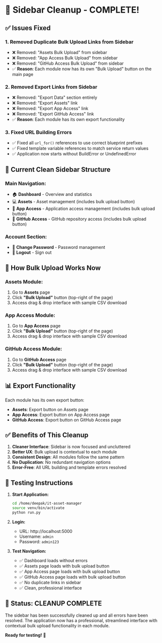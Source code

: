 # 🎉 Sidebar Cleanup - COMPLETE!

## ✅ Issues Fixed

### 1. **Removed Duplicate Bulk Upload Links from Sidebar**
- ❌ Removed: "Assets Bulk Upload" from sidebar
- ❌ Removed: "App Access Bulk Upload" from sidebar  
- ❌ Removed: "GitHub Access Bulk Upload" from sidebar
- ✅ **Reason**: Each module now has its own "Bulk Upload" button on the main page

### 2. **Removed Export Links from Sidebar**
- ❌ Removed: "Export Data" section entirely
- ❌ Removed: "Export Assets" link
- ❌ Removed: "Export App Access" link
- ❌ Removed: "Export GitHub Access" link
- ✅ **Reason**: Each module has its own export functionality

### 3. **Fixed URL Building Errors**
- ✅ Fixed all `url_for()` references to use correct blueprint prefixes
- ✅ Fixed template variable references to match service return values
- ✅ Application now starts without BuildError or UndefinedError

## 🎯 **Current Clean Sidebar Structure**

### **Main Navigation:**
- 🏠 **Dashboard** - Overview and statistics
- 💻 **Assets** - Asset management (includes bulk upload button)
- 👥 **App Access** - Application access management (includes bulk upload button)
- 🐙 **GitHub Access** - GitHub repository access (includes bulk upload button)

### **Account Section:**
- 🔑 **Change Password** - Password management
- 🚪 **Logout** - Sign out

## 🚀 **How Bulk Upload Works Now**

### **Assets Module:**
1. Go to **Assets** page
2. Click **"Bulk Upload"** button (top-right of the page)
3. Access drag & drop interface with sample CSV download

### **App Access Module:**
1. Go to **App Access** page  
2. Click **"Bulk Upload"** button (top-right of the page)
3. Access drag & drop interface with sample CSV download

### **GitHub Access Module:**
1. Go to **GitHub Access** page
2. Click **"Bulk Upload"** button (top-right of the page)
3. Access drag & drop interface with sample CSV download

## 📊 **Export Functionality**

Each module has its own export button:
- **Assets**: Export button on Assets page
- **App Access**: Export button on App Access page  
- **GitHub Access**: Export button on GitHub Access page

## ✅ **Benefits of This Cleanup**

1. **Cleaner Interface**: Sidebar is now focused and uncluttered
2. **Better UX**: Bulk upload is contextual to each module
3. **Consistent Design**: All modules follow the same pattern
4. **No Duplication**: No redundant navigation options
5. **Error-Free**: All URL building and template errors resolved

## 🎯 **Testing Instructions**

1. **Start Application:**
   ```bash
   cd /home/deepak/it-asset-manager
   source venv/bin/activate
   python run.py
   ```

2. **Login:**
   - URL: http://localhost:5000
   - Username: `admin`
   - Password: `admin123`

3. **Test Navigation:**
   - ✅ Dashboard loads without errors
   - ✅ Assets page loads with bulk upload button
   - ✅ App Access page loads with bulk upload button
   - ✅ GitHub Access page loads with bulk upload button
   - ✅ No duplicate links in sidebar
   - ✅ Clean, professional interface

## 🎉 **Status: CLEANUP COMPLETE**

The sidebar has been successfully cleaned up and all errors have been resolved. The application now has a professional, streamlined interface with contextual bulk upload functionality in each module.

**Ready for testing!** 🚀
